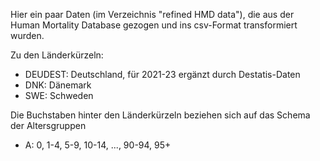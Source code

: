 Hier ein paar Daten (im Verzeichnis "refined HMD data"), die aus der Human Mortality Database gezogen und ins csv-Format transformiert wurden.

Zu den Länderkürzeln:

* DEUDEST: Deutschland, für 2021-23 ergänzt durch Destatis-Daten
* DNK: Dänemark
* SWE: Schweden

Die Buchstaben hinter den Länderkürzeln beziehen sich auf das Schema der Altersgruppen

* A: 0, 1-4, 5-9, 10-14, ..., 90-94, 95+
